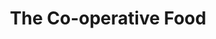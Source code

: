 ---
title: "The Co-operative Food"
url: /brighton/the-co-operative-food-refectory-road/
shop: Lebensmittel
---
